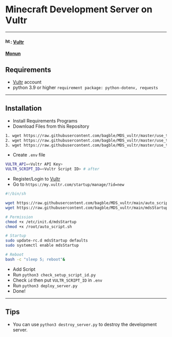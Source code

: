# Minecraft Development Server on Vultr

---
#### <img src="https://www.vultr.com/media/icon_onwhite.svg" width="16" height="16" alt="https://www.vultr.com/?ref=9163513-8H"/>: [Vultr](https://www.vultr.com/?ref=9163513-8H)
#### [Monun](https://github.com/monun/minecraft-server-launcher)


## Requirements
* [Vultr](https://www.vultr.com/?ref=9163513-8H) account
* python 3.9 or higher `requirement package: python-dotenv, requests`
---
## Installation
* Install Requirements Programs
* Download Files from this Repository
```bash
1. wget https://raw.githubusercontent.com/bagble/MDS_vultr/master/use_this/deploy_server.py
2. wget https://raw.githubusercontent.com/bagble/MDS_vultr/master/use_this/destroy_server.py
3. wget https://raw.githubusercontent.com/bagble/MDS_vultr/master/use_this/check_setup_script_id.py
```
* Create `.env` file
```bash
VULTR_API=<Vultr API Key>
VULTR_SCRIPT_ID=<Vultr Script ID> # after
```
* Register/Login to [Vultr](https://www.vultr.com/?ref=9163513-8H)
* Go to `https://my.vultr.com/startup/manage/?id=new`
```bash
#!/bin/sh

wget https://raw.githubusercontent.com/bagble/MDS_vultr/main/auto_script.sh -O /root/auto_script.sh
wget https://raw.githubusercontent.com/bagble/MDS_vultr/main/mdsStartup -O /etc/init.d/mdsStartup

# Permission
chmod +x /etc/init.d/mdsStartup
chmod +x /root/auto_script.sh

# Startup
sudo update-rc.d mdsStartup defaults
sudo systemctl enable mdsStartup

# Reboot
bash -c "sleep 5; reboot"&
```
* Add Script
* Run `python3 check_setup_script_id.py`
* Check `id` then put `VULTR_SCRIPT_ID` in `.env`
* Run `python3 deploy_server.py`
* Done!
---
## Tips
* You can use `python3 destroy_server.py` to destroy the development server.
